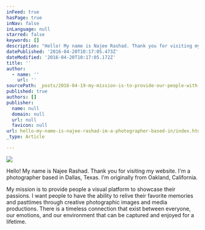 ```yaml
---
inFeed: true
hasPage: true
inNav: false
inLanguage: null
starred: false
keywords: []
description: "Hello! My name is Najee Rashad. Thank you for visiting my website. I'm a photographer based in Dallas, Texas. I'm originally from Oakland, California."
datePublished: '2016-04-20T10:17:05.473Z'
dateModified: '2016-04-20T10:17:05.172Z'
title: ''
author:
  - name: ''
    url: ''
sourcePath: _posts/2016-04-19-my-mission-is-to-provide-our-people-with-sights-of-their-fav.md
published: true
authors: []
publisher:
  name: null
  domain: null
  url: null
  favicon: null
url: hello-my-name-is-najee-rashad-im-a-photographer-based-in/index.html
_type: Article

---
```

![](https://s3-us-west-2.amazonaws.com/the-grid-img/p/44eafad04e4159bc7739d1f022bf54f39db36361.jpg)

Hello! My name is Najee Rashad. Thank you for visiting my website. I'm a photographer based in Dallas, Texas. I'm originally from Oakland, California.

My mission is to provide people a visual platform to showcase their passions. I want people to have the ability to relive their favorite memories and pasttimes through creative photographic images and media productions. There is a timeless connection that exist between everyone, our emotions, and our environment that can be captured and enjoyed for a lifetime.